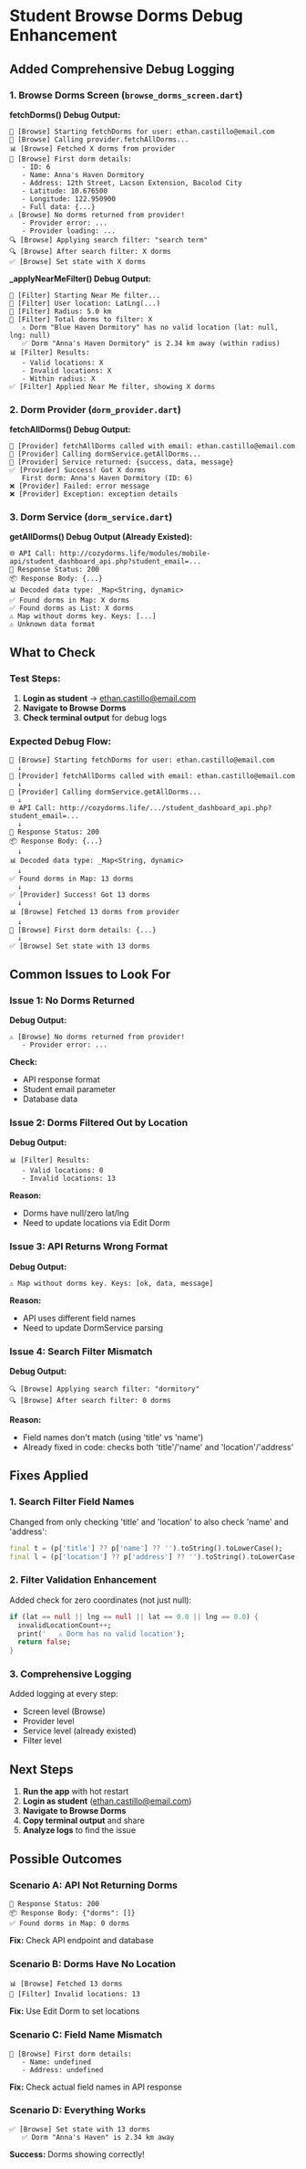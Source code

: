 # Student Browse Dorms Debug Enhancement

## Added Comprehensive Debug Logging

### 1. Browse Dorms Screen (`browse_dorms_screen.dart`)

**fetchDorms() Debug Output:**
```
🔵 [Browse] Starting fetchDorms for user: ethan.castillo@email.com
🔵 [Browse] Calling provider.fetchAllDorms...
📊 [Browse] Fetched X dorms from provider
📍 [Browse] First dorm details:
   - ID: 6
   - Name: Anna's Haven Dormitory
   - Address: 12th Street, Lacson Extension, Bacolod City
   - Latitude: 10.676500
   - Longitude: 122.950900
   - Full data: {...}
⚠️ [Browse] No dorms returned from provider!
   - Provider error: ...
   - Provider loading: ...
🔍 [Browse] Applying search filter: "search term"
🔍 [Browse] After search filter: X dorms
✅ [Browse] Set state with X dorms
```

**_applyNearMeFilter() Debug Output:**
```
📍 [Filter] Starting Near Me filter...
📍 [Filter] User location: LatLng(...)
📍 [Filter] Radius: 5.0 km
📍 [Filter] Total dorms to filter: X
   ⚠️ Dorm "Blue Haven Dormitory" has no valid location (lat: null, lng: null)
   ✅ Dorm "Anna's Haven Dormitory" is 2.34 km away (within radius)
📊 [Filter] Results:
   - Valid locations: X
   - Invalid locations: X
   - Within radius: X
✅ [Filter] Applied Near Me filter, showing X dorms
```

### 2. Dorm Provider (`dorm_provider.dart`)

**fetchAllDorms() Debug Output:**
```
🔵 [Provider] fetchAllDorms called with email: ethan.castillo@email.com
🔵 [Provider] Calling dormService.getAllDorms...
🔵 [Provider] Service returned: {success, data, message}
✅ [Provider] Success! Got X dorms
   First dorm: Anna's Haven Dormitory (ID: 6)
❌ [Provider] Failed: error message
❌ [Provider] Exception: exception details
```

### 3. Dorm Service (`dorm_service.dart`)

**getAllDorms() Debug Output (Already Existed):**
```
🌐 API Call: http://cozydorms.life/modules/mobile-api/student_dashboard_api.php?student_email=...
📡 Response Status: 200
📦 Response Body: {...}
📊 Decoded data type: _Map<String, dynamic>
✅ Found dorms in Map: X dorms
✅ Found dorms as List: X dorms
⚠️ Map without dorms key. Keys: [...]
⚠️ Unknown data format
```

## What to Check

### Test Steps:
1. **Login as student** → ethan.castillo@email.com
2. **Navigate to Browse Dorms**
3. **Check terminal output** for debug logs

### Expected Debug Flow:
```
🔵 [Browse] Starting fetchDorms for user: ethan.castillo@email.com
  ↓
🔵 [Provider] fetchAllDorms called with email: ethan.castillo@email.com
  ↓
🔵 [Provider] Calling dormService.getAllDorms...
  ↓
🌐 API Call: http://cozydorms.life/.../student_dashboard_api.php?student_email=...
  ↓
📡 Response Status: 200
📦 Response Body: {...}
  ↓
📊 Decoded data type: _Map<String, dynamic>
  ↓
✅ Found dorms in Map: 13 dorms
  ↓
✅ [Provider] Success! Got 13 dorms
  ↓
📊 [Browse] Fetched 13 dorms from provider
  ↓
📍 [Browse] First dorm details: {...}
  ↓
✅ [Browse] Set state with 13 dorms
```

## Common Issues to Look For

### Issue 1: No Dorms Returned
**Debug Output:**
```
⚠️ [Browse] No dorms returned from provider!
   - Provider error: ...
```
**Check:**
- API response format
- Student email parameter
- Database data

### Issue 2: Dorms Filtered Out by Location
**Debug Output:**
```
📊 [Filter] Results:
   - Valid locations: 0
   - Invalid locations: 13
```
**Reason:**
- Dorms have null/zero lat/lng
- Need to update locations via Edit Dorm

### Issue 3: API Returns Wrong Format
**Debug Output:**
```
⚠️ Map without dorms key. Keys: [ok, data, message]
```
**Reason:**
- API uses different field names
- Need to update DormService parsing

### Issue 4: Search Filter Mismatch
**Debug Output:**
```
🔍 [Browse] Applying search filter: "dormitory"
🔍 [Browse] After search filter: 0 dorms
```
**Reason:**
- Field names don't match (using 'title' vs 'name')
- Already fixed in code: checks both 'title'/'name' and 'location'/'address'

## Fixes Applied

### 1. **Search Filter Field Names**
Changed from only checking 'title' and 'location' to also check 'name' and 'address':
```dart
final t = (p['title'] ?? p['name'] ?? '').toString().toLowerCase();
final l = (p['location'] ?? p['address'] ?? '').toString().toLowerCase();
```

### 2. **Filter Validation Enhancement**
Added check for zero coordinates (not just null):
```dart
if (lat == null || lng == null || lat == 0.0 || lng == 0.0) {
  invalidLocationCount++;
  print('   ⚠️ Dorm has no valid location');
  return false;
}
```

### 3. **Comprehensive Logging**
Added logging at every step:
- Screen level (Browse)
- Provider level
- Service level (already existed)
- Filter level

## Next Steps

1. **Run the app** with hot restart
2. **Login as student** (ethan.castillo@email.com)
3. **Navigate to Browse Dorms**
4. **Copy terminal output** and share
5. **Analyze logs** to find the issue

## Possible Outcomes

### Scenario A: API Not Returning Dorms
```
📡 Response Status: 200
📦 Response Body: {"dorms": []}
✅ Found dorms in Map: 0 dorms
```
**Fix:** Check API endpoint and database

### Scenario B: Dorms Have No Location
```
📊 [Browse] Fetched 13 dorms
📍 [Filter] Invalid locations: 13
```
**Fix:** Use Edit Dorm to set locations

### Scenario C: Field Name Mismatch
```
📍 [Browse] First dorm details:
   - Name: undefined
   - Address: undefined
```
**Fix:** Check actual field names in API response

### Scenario D: Everything Works
```
✅ [Browse] Set state with 13 dorms
   ✅ Dorm "Anna's Haven" is 2.34 km away
```
**Success:** Dorms showing correctly!
